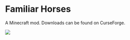 # Familiar Horses

A Minecraft mod. Downloads can be found on CurseForge.

![](https://i.imgur.com/6oMvsZ8.png)